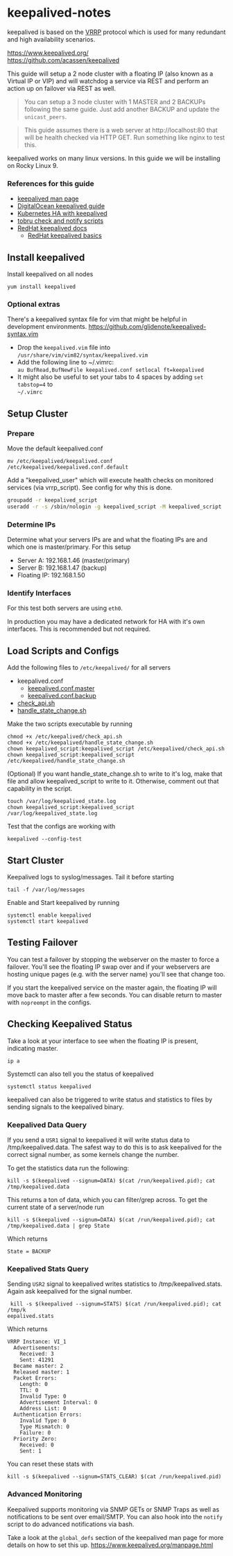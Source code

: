 # keepalived-notes
keepalived is based on the [VRRP](https://en.wikipedia.org/wiki/Virtual_Router_Redundancy_Protocol) protocol which is used for many redundant and high availability scenarios. 

https://www.keepalived.org/   
https://github.com/acassen/keepalived


This guide will setup a 2 node cluster with a floating IP (also known as a Virtual IP or VIP) and will watchdog a service via REST and perform an action up on failover via REST as well. 
> You can setup a 3 node cluster with 1 MASTER and 2 BACKUPs following the same guide. Just add another BACKUP and update the `unicast_peers`. 

> This guide assumes there is a web server at http://localhost:80 that will be health checked via HTTP GET. Run something like nginx to test this. 

keepalived works on many linux versions. In this guide we will be installing on Rocky Linux 9.

### References for this guide
* [keepalived man page](https://www.keepalived.org/manpage.html)
* [DigitalOcean keepalived guide](https://www.digitalocean.com/community/tutorials/how-to-set-up-highly-available-web-servers-with-keepalived-and-reserved-ips-on-ubuntu-14-04#creating-the-primary-server-s-configuration)
* [Kubernetes HA with keepalived](https://github.com/kubernetes/kubeadm/blob/main/docs/ha-considerations.md#keepalived-configuration)
* [tobru check and notify scripts](https://tobru.ch/keepalived-check-and-notify-scripts/)
* [RedHat keepalived docs](https://access.redhat.com/documentation/en-us/red_hat_enterprise_linux/7/html/load_balancer_administration/ch-initial-setup-vsa)
    * [RedHat keepalived basics](https://www.redhat.com/sysadmin/keepalived-basics)


## Install keepalived
Install keepalived on all nodes
```
yum install keepalived
```

### Optional extras 
There's a keepalived syntax file for vim that might be helpful in development environments.
https://github.com/glidenote/keepalived-syntax.vim

* Drop the `keepalived.vim` file into   
`/usr/share/vim/vim82/syntax/keepalived.vim`
* Add the following line to ~/.vimrc:   
`au BufRead,BufNewFile keepalived.conf setlocal ft=keepalived`
* It might also be useful to set your tabs to 4 spaces by adding `set tabstop=4` to   
`~/.vimrc`

## Setup Cluster

### Prepare 

Move the default keepalived.conf 
```
mv /etc/keepalived/keepalived.conf /etc/keepalived/keepalived.conf.default
```

Add a "keepalived_user" which will execute health checks on monitored services (via vrrp_script). See config for why this is done. 
```sh
groupadd -r keepalived_script
useradd -r -s /sbin/nologin -g keepalived_script -M keepalived_script
```

### Determine IPs
Determine what your servers IPs are and what the floating IPs are and which one is master/primary. For this setup

- Server A: 192.168.1.46 (master/primary)
- Server B: 192.168.1.47 (backup)
- Floating IP: 192.168.1.50

### Identify Interfaces
For this test both servers are using `eth0`. 

In production you may have a dedicated network for HA with it's own interfaces. This is recommended but not required.

##  Load Scripts and Configs
Add the following files to `/etc/keepalived/` for all servers
* keepalived.conf
    * [keepalived.conf.master](keepalived.conf.master)
    * [keepalived.conf.backup](keepalived.conf.backup)
* [check_api.sh](check_api.sh)
* [handle_state_change.sh](handle_state_change.sh)

Make the two scripts executable by running 
```
chmod +x /etc/keepalived/check_api.sh
chmod +x /etc/keepalived/handle_state_change.sh
chown keepalived_script:keepalived_script /etc/keepalived/check_api.sh
chown keepalived_script:keepalived_script /etc/keepalived/handle_state_change.sh
```

(Optional) If you want handle_state_change.sh to write to it's log, make that file and allow keepalived_script to write to it. Otherwise, comment out that capability in the script. 
```
touch /var/log/keepalived_state.log
chown keepalived_script:keepalived_script /var/log/keepalived_state.log
```

Test that the configs are working with 
```
keepalived --config-test
```

## Start Cluster
Keepalived logs to syslog/messages. Tail it before starting
```
tail -f /var/log/messages
```

Enable and Start keepalived by running 
```
systemctl enable keepalived
systemctl start keepalived
```

## Testing Failover
You can test a failover by stopping the webserver on the master to force a failover. You'll see the floating IP swap over and if your webservers are hosting unique pages (e.g. with the server name) you'll see that change too.

If you start the keepalived service on the master again, the floating IP will move back to master after a few seconds. You can disable return to master with `nopreempt` in the configs.

## Checking Keepalived Status

Take a look at your interface to see when the floating IP is present, indicating master.    
```
ip a
```

Systemctl can also tell you the status of keepalived
```
systemctl status keepalived
```

keepalived can also be triggered to write status and statistics to files by sending signals to the keepalived binary. 

### Keepalived Data Query
If you send a `USR1` signal to keepalived it will write status data to /tmp/keepalived.data. The safest way to do this is to ask keepalived for the correct signal number, as some kernels change the number.

To get the statistics data run the following:
```
kill -s $(keepalived --signum=DATA) $(cat /run/keepalived.pid); cat /tmp/keepalived.data
```
This returns a ton of data, which you can filter/grep across. To get the current state of a server/node run
```
kill -s $(keepalived --signum=DATA) $(cat /run/keepalived.pid); cat /tmp/keepalived.data | grep State
```
Which returns 
```
State = BACKUP
```

### Keepalived Stats Query
Sending `USR2` signal to keepalived writes statistics to /tmp/keepalived.stats. Again ask keepalived for the signal number. 

```
 kill -s $(keepalived --signum=STATS) $(cat /run/keepalived.pid); cat /tmp/k
eepalived.stats
```
Which returns 
```
VRRP Instance: VI_1
  Advertisements:
    Received: 3
    Sent: 41291
  Became master: 2
  Released master: 1
  Packet Errors:
    Length: 0
    TTL: 0
    Invalid Type: 0
    Advertisement Interval: 0
    Address List: 0
  Authentication Errors:
    Invalid Type: 0
    Type Mismatch: 0
    Failure: 0
  Priority Zero:
    Received: 0
    Sent: 1
```

You can reset these stats with 
```
kill -s $(keepalived --signum=STATS_CLEAR) $(cat /run/keepalived.pid)
```
### Advanced Monitoring
Keepalived supports monitoring via SNMP GETs or SNMP Traps as well as notifications to be sent over email/SMTP. You can also hook into the `notify` script to do advanced notifications via bash. 

Take a look at the `global_defs` section of the keepalived man page for more details on how to set this up.
https://www.keepalived.org/manpage.html
